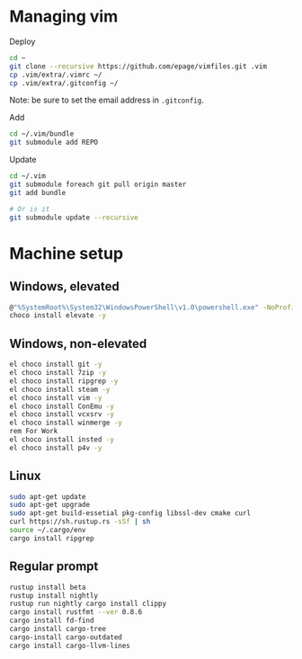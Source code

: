 # Managing vim

Deploy
```bash
cd ~
git clone --recursive https://github.com/epage/vimfiles.git .vim
cp .vim/extra/.vimrc ~/
cp .vim/extra/.gitconfig ~/
```
Note: be sure to set the email address in `.gitconfig`.

Add
```bash
cd ~/.vim/bundle
git submodule add REPO
```

Update
```bash
cd ~/.vim
git submodule foreach git pull origin master
git add bundle

# Or is it
git submodule update --recursive
```

# Machine setup

## Windows, elevated

```bash
@"%SystemRoot%\System32\WindowsPowerShell\v1.0\powershell.exe" -NoProfile -InputFormat None -ExecutionPolicy Bypass -Command "iex ((New-Object System.Net.WebClient).DownloadString('https://chocolatey.org/install.ps1'))" && SET "PATH=%PATH%;%ALLUSERSPROFILE%\chocolatey\bin"
choco install elevate -y
```

## Windows, non-elevated

```bash
el choco install git -y
el choco install 7zip -y
el choco install ripgrep -y
el choco install steam -y
el choco install vim -y
el choco install ConEmu -y
el choco install vcxsrv -y
el choco install winmerge -y
rem For Work
el choco install insted -y
el choco install p4v -y
```

## Linux

```bash
sudo apt-get update
sudo apt-get upgrade
sudo apt-get build-essetial pkg-config libssl-dev cmake curl
curl https://sh.rustup.rs -sSf | sh
source ~/.cargo/env
cargo install ripgrep
```


## Regular prompt

```bash
rustup install beta
rustup install nightly
rustup run nightly cargo install clippy
cargo install rustfmt --ver 0.8.6
cargo install fd-find
cargo install cargo-tree
cargo-install cargo-outdated
cargo install cargo-llvm-lines
```
